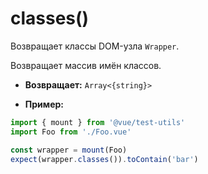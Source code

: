 # classes()

Возвращает классы DOM-узла `Wrapper`.

Возвращает массив имён классов.

- **Возвращает:** `Array<{string}>`

- **Пример:**

```js
import { mount } from '@vue/test-utils'
import Foo from './Foo.vue'

const wrapper = mount(Foo)
expect(wrapper.classes()).toContain('bar')
```